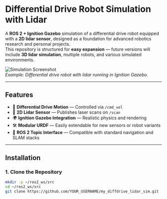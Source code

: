 # Differential Drive Robot Simulation with Lidar

A **ROS 2 + Ignition Gazebo** simulation of a differential drive robot equipped with a **2D lidar sensor**, designed as a foundation for advanced robotics research and personal projects.  
This repository is structured for **easy expansion** — future versions will include **3D lidar simulation**, multiple robots, and various simulated environments.

![Simulation Screenshot](docs/images/sim_preview.png)  
*Example: Differential drive robot with lidar running in Ignition Gazebo.*

---

## Features

- 🛞 **Differential Drive Motion** — Controlled via `/cmd_vel`  
- 📡 **2D Lidar Sensor** — Publishes laser scans on `/scan`  
- 🌍 **Ignition Gazebo Integration** — Realistic physics and rendering  
- 🛠 **Modular URDF** — Easily extendable for new sensors or robot variants  
- 🔄 **ROS 2 Topic Interface** — Compatible with standard navigation and SLAM stacks  

---

## Installation

### 1. Clone the Repository
```bash
mkdir -p ~/ros2_ws/src
cd ~/ros2_ws/src
git clone https://github.com/YOUR_USERNAME/my_diffdrive_lidar_sim.git

